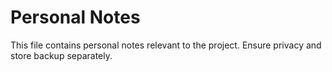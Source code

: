 
# Personal Notes

This file contains personal notes relevant to the project. Ensure privacy and store backup separately.
